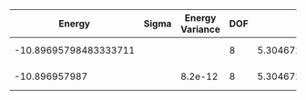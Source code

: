 | Energy                | Sigma | Energy Variance | DOF | Einf              | Method                   | Data Repository                    |
|-----------------------|-------|-----------------|-----|-------------------|--------------------------|------------------------------------|
| -10.89695798483333711 |       |                 | 8   | 5.304672937142857 | Lanczos (Quspin + Scipy) | https://weinbe58.github.io/QuSpin/ |
| -10.896957987         |       | 8.2e-12         | 8   | 5.304672937142857 | DMRG(MaxBondDim ~1500)   |                                    |
